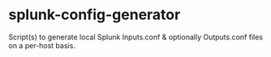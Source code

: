 # splunk-config-generator
Script(s) to generate local Splunk Inputs.conf &amp; optionally Outputs.conf files on a per-host basis.
